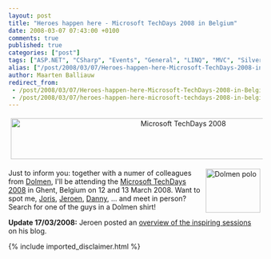 ```yaml
---
layout: post
title: "Heroes happen here - Microsoft TechDays 2008 in Belgium"
date: 2008-03-07 07:43:00 +0100
comments: true
published: true
categories: ["post"]
tags: ["ASP.NET", "CSharp", "Events", "General", "LINQ", "MVC", "Silverlight", "Software"]
alias: ["/post/2008/03/07/Heroes-happen-here-Microsoft-TechDays-2008-in-Belgium.aspx", "/post/2008/03/07/heroes-happen-here-microsoft-techdays-2008-in-belgium.aspx"]
author: Maarten Balliauw
redirect_from:
 - /post/2008/03/07/Heroes-happen-here-Microsoft-TechDays-2008-in-Belgium.aspx.html
 - /post/2008/03/07/heroes-happen-here-microsoft-techdays-2008-in-belgium.aspx.html
---
```

<p align="center">
<a href="http://www.heroeshappenhere.be" target="_blank"><img style="border: 0px none ; margin: 5px" src="/images/WindowsLiveWriter/HeroeshappenhereMicrosoftTechDays2008inB_10CF6/image_3.png" border="0" alt="Microsoft TechDays 2008" width="674" height="82" /></a> 
</p>
<p>
<img style="border: 0px none " src="/images/WindowsLiveWriter/HeroeshappenhereMicrosoftTechDays2008inB_10CF6/image_6.png" border="0" alt="Dolmen polo" width="109" height="88" align="right" /> Just to inform you: together with a numer of colleagues from <a href="http://www.dolmen.be" target="_blank">Dolmen</a>, I&#39;ll be attending the <a href="http://www.heroeshappenhere.be" target="_blank">Microsoft TechDays 2008</a> in Ghent, Belgium on 12 and 13 March 2008. Want to spot me, <a href="http://jopx.blogspot.com/" target="_blank">Joris</a>, <a href="http://moldenco.blogspot.com/" target="_blank">Jeroen</a>, <a href="http://dachr.blogspot.com/" target="_blank">Danny</a>, ... and meet in person? Search for one of the guys in a Dolmen shirt!
</p>
<p>
<strong>Update 17/03/2008:</strong> Jeroen posted an <a href="http://moldenco.blogspot.com/2008/03/seen-on-techdays2008.html" target="_blank">overview of the inspiring sessions</a> on his blog.&nbsp;
</p>

{% include imported_disclaimer.html %}
